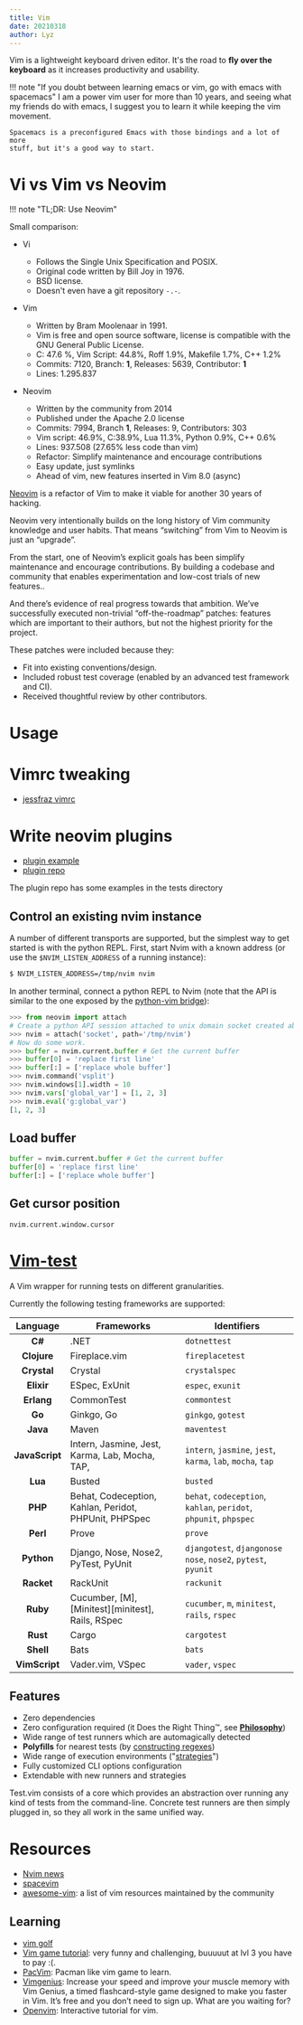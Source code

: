 ```yaml
---
title: Vim
date: 20210318
author: Lyz
---
```


Vim is a lightweight keyboard driven editor. It's the road to **fly over the
keyboard** as it increases productivity and usability.

!!! note "If you doubt between learning emacs or vim, go with emacs with spacemacs"
    I am a power vim user for more than 10 years, and seeing what my friends do
    with emacs, I suggest you to learn it while keeping the vim movement.

    Spacemacs is a preconfigured Emacs with those bindings and a lot of more
    stuff, but it's a good way to start.

# Vi vs Vim vs Neovim

!!! note "TL;DR: Use Neovim"

Small comparison:

* Vi
  * Follows the Single Unix Specification and POSIX.
  * Original code written by Bill Joy in 1976.
  * BSD license.
  * Doesn't even have a git repository `-.-`.

* Vim
  * Written by Bram Moolenaar in 1991.
  * Vim is free and open source software, license is compatible with the GNU General Public License.
  * C: 47.6 %, Vim Script: 44.8%, Roff 1.9%, Makefile 1.7%, C++ 1.2%
  * Commits: 7120, Branch: **1**, Releases: 5639, Contributor: **1**
  * Lines: 1.295.837

* Neovim
  * Written by the community from 2014
  * Published under the Apache 2.0 license
  * Commits: 7994, Branch **1**, Releases: 9, Contributors: 303
  * Vim script: 46.9%, C:38.9%, Lua 11.3%, Python 0.9%, C++ 0.6%
  * Lines: 937.508 (27.65% less code than vim)
  * Refactor: Simplify maintenance and encourage contributions
  * Easy update, just symlinks
  * Ahead of vim, new features inserted in Vim 8.0 (async)

[Neovim](https://neovim.io/doc/user/vim_diff.html#nvim-features) is a refactor
of Vim to make it viable for another 30 years of hacking.

Neovim very intentionally builds on the long history of Vim community
knowledge and user habits. That means “switching” from Vim to Neovim is just
an “upgrade”.

From the start, one of Neovim’s explicit goals has been simplify maintenance and
encourage contributions.  By building a codebase and community that enables
experimentation and low-cost trials of new features..

And there’s evidence of real progress towards that ambition. We’ve
successfully executed non-trivial “off-the-roadmap” patches: features which
are important to their authors, but not the highest priority for the project.

These patches were included because they:

* Fit into existing conventions/design.
* Included robust test coverage (enabled by an advanced test framework and CI).
* Received thoughtful review by other contributors.

# Usage

# Vimrc tweaking

* [jessfraz vimrc](https://github.com/jessfraz/.vim/blob/master/vimrc)

# Write neovim plugins
* [plugin example](https://github.com/jacobsimpson/nvim-example-python-plugin)
* [plugin repo](https://github.com/neovim/python-client)

The plugin repo has some examples in the tests directory

## Control an existing nvim instance

A number of different transports are supported, but the simplest way to get
started is with the python REPL. First, start Nvim with a known address (or use
the `$NVIM_LISTEN_ADDRESS` of a running instance):

```sh
$ NVIM_LISTEN_ADDRESS=/tmp/nvim nvim
```

In another terminal, connect a python REPL to Nvim (note that the API is similar
to the one exposed by the [python-vim
bridge](http://vimdoc.sourceforge.net/htmldoc/if_pyth.html#python-vim)):

```python
>>> from neovim import attach
# Create a python API session attached to unix domain socket created above:
>>> nvim = attach('socket', path='/tmp/nvim')
# Now do some work.
>>> buffer = nvim.current.buffer # Get the current buffer
>>> buffer[0] = 'replace first line'
>>> buffer[:] = ['replace whole buffer']
>>> nvim.command('vsplit')
>>> nvim.windows[1].width = 10
>>> nvim.vars['global_var'] = [1, 2, 3]
>>> nvim.eval('g:global_var')
[1, 2, 3]
```
## Load buffer
```python
buffer = nvim.current.buffer # Get the current buffer
buffer[0] = 'replace first line'
buffer[:] = ['replace whole buffer']
```

## Get cursor position
```python
nvim.current.window.cursor
```


# [Vim-test](https://github.com/janko-m/vim-test)

A Vim wrapper for running tests on different granularities.

Currently the following testing frameworks are supported:

| Language       | Frameworks                                            | Identifiers                                                       |
| :------------: | ----------------------------------------------------- | ----------------------------------------------------------------- |
| **C#**         | .NET                                                  | `dotnettest`                                                      |
| **Clojure**    | Fireplace.vim                                         | `fireplacetest`                                                   |
| **Crystal**    | Crystal                                               | `crystalspec`                                                     |
| **Elixir**     | ESpec, ExUnit                                         | `espec`, `exunit`                                                 |
| **Erlang**     | CommonTest                                            | `commontest`                                                      |
| **Go**         | Ginkgo, Go                                            | `ginkgo`, `gotest`                                                |
| **Java**       | Maven                                                 | `maventest`                                                       |
| **JavaScript** | Intern, Jasmine, Jest, Karma, Lab, Mocha, TAP,        | `intern`, `jasmine`, `jest`, `karma`, `lab`, `mocha`, `tap`       |
| **Lua**        | Busted                                                | `busted`                                                          |
| **PHP**        | Behat, Codeception, Kahlan, Peridot, PHPUnit, PHPSpec | `behat`, `codeception`, `kahlan`, `peridot`, `phpunit`, `phpspec` |
| **Perl**       | Prove                                                 | `prove`                                                           |
| **Python**     | Django, Nose, Nose2, PyTest, PyUnit                   | `djangotest`, `djangonose` `nose`, `nose2`, `pytest`, `pyunit`    |
| **Racket**     | RackUnit                                              | `rackunit`                                                        |
| **Ruby**       | Cucumber, [M], [Minitest][minitest], Rails, RSpec     | `cucumber`, `m`, `minitest`, `rails`, `rspec`                     |
| **Rust**       | Cargo                                                 | `cargotest`                                                       |
| **Shell**      | Bats                                                  | `bats`                                                            |
| **VimScript**  | Vader.vim, VSpec                                      | `vader`, `vspec`                                                  |

## Features

* Zero dependencies
* Zero configuration required (it Does the Right Thing™, see
  [**Philosophy**](https://github.com/janko-m/vim-test/wiki))
* Wide range of test runners which are automagically detected
* **Polyfills** for nearest tests (by [constructing regexes](#commands))
* Wide range of execution environments ("[strategies](#strategies)")
* Fully customized CLI options configuration
* Extendable with new runners and strategies

Test.vim consists of a core which provides an abstraction over running any kind
of tests from the command-line. Concrete test runners are then simply plugged
in, so they all work in the same unified way.

# Resources

* [Nvim news](https://neovim.io/news/)
* [spacevim](https://spacevim.org/)
* [awesome-vim](https://github.com/akrawchyk/awesome-vim): a list of vim
      resources maintained by the community

## Learning

* [vim golf](https://www.vimgolf.com)
* [Vim game tutorial](https://vim-adventures.com/): very funny and challenging,
      buuuuut at lvl 3 you have to pay :(.
* [PacVim](https://www.ostechnix.com/pacvim-a-cli-game-to-learn-vim-commands/):
      Pacman like vim game to learn.
* [Vimgenius](http://www.vimgenius.com/): Increase your speed and improve your
      muscle memory with Vim Genius, a timed flashcard-style game designed to
      make you faster in Vim. It’s free and you don’t need to sign up. What are
      you waiting for?
* [Openvim](http://www.openvim.com/): Interactive tutorial for vim.
